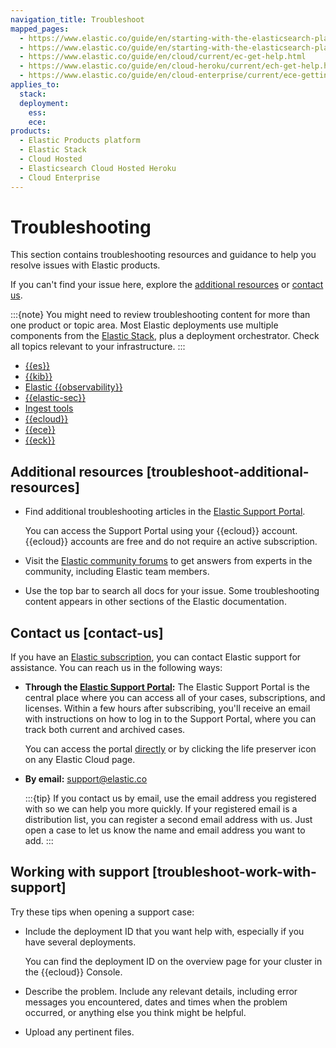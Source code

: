 ```yaml
---
navigation_title: Troubleshoot
mapped_pages:
  - https://www.elastic.co/guide/en/starting-with-the-elasticsearch-platform-and-its-solutions/current/get-support-help.html
  - https://www.elastic.co/guide/en/starting-with-the-elasticsearch-platform-and-its-solutions/current/troubleshooting-and-faqs.html
  - https://www.elastic.co/guide/en/cloud/current/ec-get-help.html
  - https://www.elastic.co/guide/en/cloud-heroku/current/ech-get-help.html
  - https://www.elastic.co/guide/en/cloud-enterprise/current/ece-getting-help.html
applies_to:
  stack:
  deployment:
    ess:
    ece:
products:
  - Elastic Products platform
  - Elastic Stack
  - Cloud Hosted
  - Elasticsearch Cloud Hosted Heroku
  - Cloud Enterprise
---
```


# Troubleshooting

This section contains troubleshooting resources and guidance to help you resolve issues with Elastic products.

If you can't find your issue here, explore the [additional resources](#troubleshoot-additional-resources) or [contact us](#contact-us).

:::{note}
You might need to review troubleshooting content for more than one product or topic area. Most Elastic deployments use multiple components from the [Elastic Stack](/get-started/the-stack.md), plus a deployment orchestrator. Check all topics relevant to your infrastructure.
:::

* [{{es}}](/troubleshoot/elasticsearch.md)
* [{{kib}}](/troubleshoot/kibana.md)
* [Elastic {{observability}}](/troubleshoot/observability.md)
* [{{elastic-sec}}](/troubleshoot/security.md)
* [Ingest tools](/troubleshoot/ingest.md)
* [{{ecloud}}](/troubleshoot/deployments/elastic-cloud.md)
* [{{ece}}](/troubleshoot/deployments/cloud-enterprise/cloud-enterprise.md)
* [{{eck}}](/troubleshoot/deployments/cloud-on-k8s/kubernetes.md)

## Additional resources [troubleshoot-additional-resources]

* Find additional troubleshooting articles in the [Elastic Support Portal](https://support.elastic.co/).

  You can access the Support Portal using your {{ecloud}} account. {{ecloud}} accounts are free and do not require an active subscription.

* Visit the [Elastic community forums](https://discuss.elastic.co) to get answers from experts in the community, including Elastic team members.

* Use the top bar to search all docs for your issue. Some troubleshooting content appears in other sections of the Elastic documentation.


## Contact us [contact-us]

If you have an [Elastic subscription](https://www.elastic.co/pricing), you can contact Elastic support for assistance. You can reach us in the following ways:

* **Through the [Elastic Support Portal](https://support.elastic.co/):** The Elastic Support Portal is the central place where you can access all of your cases, subscriptions, and licenses. Within a few hours after subscribing, you'll receive an email with instructions on how to log in to the Support Portal, where you can track both current and archived cases.

  You can access the portal [directly](https://support.elastic.co/) or by clicking the life preserver icon on any Elastic Cloud page.


* **By email:** [support@elastic.co](mailto:support@elastic.co)

  :::{tip}
  If you contact us by email, use the email address you registered with so we can help you more quickly. If your registered email is a distribution list, you can register a second email address with us. Just open a case to let us know the name and email address you want to add.
  :::

## Working with support [troubleshoot-work-with-support]

Try these tips when opening a support case:

* Include the deployment ID that you want help with, especially if you have several deployments.

  You can find the deployment ID on the overview page for your cluster in the {{ecloud}} Console.

* Describe the problem. Include any relevant details, including error messages you encountered, dates and times when the problem occurred, or anything else you think might be helpful.

* Upload any pertinent files.
